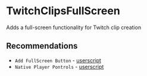 # TwitchClipsFullScreen

Adds a full-screen functionality for Twitch clip creation

## Recommendations

- `Add FullScreen Button` - [userscript](https://raw.githubusercontent.com/Charleeh/TwitchClipsFullScreen/refs/heads/main/fullscreen-button/clips-fullscreen-button)
- `Native Player Pontrols` - [userscript](https://raw.githubusercontent.com/Charleeh/TwitchClipsFullScreen/refs/heads/main/native-controls/clips-native-controls.js)

